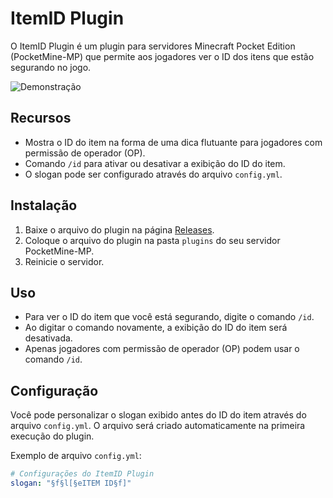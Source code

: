 # ItemID Plugin

O ItemID Plugin é um plugin para servidores Minecraft Pocket Edition (PocketMine-MP) que permite aos jogadores ver o ID dos itens que estão segurando no jogo.

![Demonstração](demo.png)

## Recursos

- Mostra o ID do item na forma de uma dica flutuante para jogadores com permissão de operador (OP).
- Comando `/id` para ativar ou desativar a exibição do ID do item.
- O slogan pode ser configurado através do arquivo `config.yml`.

## Instalação

1. Baixe o arquivo do plugin na página [Releases](link_para_as_releases).
2. Coloque o arquivo do plugin na pasta `plugins` do seu servidor PocketMine-MP.
3. Reinicie o servidor.

## Uso

- Para ver o ID do item que você está segurando, digite o comando `/id`.
- Ao digitar o comando novamente, a exibição do ID do item será desativada.
- Apenas jogadores com permissão de operador (OP) podem usar o comando `/id`.

## Configuração

Você pode personalizar o slogan exibido antes do ID do item através do arquivo `config.yml`. O arquivo será criado automaticamente na primeira execução do plugin.

Exemplo de arquivo `config.yml`:

```yaml
# Configurações do ItemID Plugin
slogan: "§f§l[§eITEM ID§f]"
